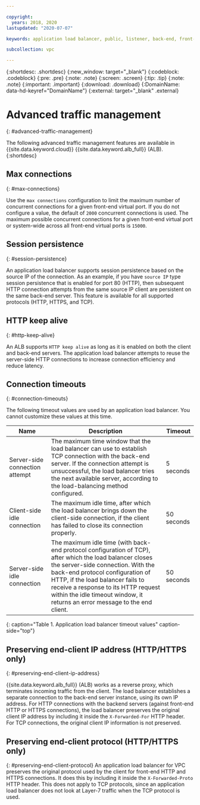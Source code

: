 ```yaml
---

copyright:
  years: 2018, 2020
lastupdated: "2020-07-07"

keywords: application load balancer, public, listener, back-end, front-end, pool, round-robin, weighted, connections, methods, policies, APIs, access, ports, vpc, vpc network, layer-7

subcollection: vpc

---
```


{:shortdesc: .shortdesc}
{:new_window: target="_blank"}
{:codeblock: .codeblock}
{:pre: .pre}
{:note: .note}
{:screen: .screen}
{:tip: .tip}
{:note: .note}
{:important: .important}
{:download: .download}
{:DomainName: data-hd-keyref="DomainName"}
{:external: target="_blank" .external}

# Advanced traffic management
{: #advanced-traffic-management}

The following advanced traffic management features are available in {{site.data.keyword.cloud}} {{site.data.keyword.alb_full}} (ALB).
{:shortdesc}

## Max connections
{: #max-connections}

Use the `max connections` configuration to limit the maximum number of concurrent connections for a given front-end virtual port. If you do not configure a value, the default of `2000` concurrent connections is used. The maximum possible concurrent connections for a given front-end virtual port or system-wide across all front-end virtual ports is `15000`.

## Session persistence
{: #session-persistence}

An application load balancer supports session persistence based on the source IP of the connection. As an example, if you have `source IP` type session persistence that is enabled for port 80 (HTTP), then subsequent HTTP connection attempts from the same source IP client are persistent on the same back-end server. This feature is available for all supported protocols (HTTP, HTTPS, and TCP).

## HTTP keep alive
{: #http-keep-alive}

An ALB supports `HTTP keep alive` as long as it is enabled on both the client and back-end servers. The application load balancer attempts to reuse the server-side HTTP connections to increase connection efficiency and reduce latency.

## Connection timeouts
{: #connection-timeouts}

The following timeout values are used by an application load balancer. You cannot customize these values at this time.

| Name | Description | Timeout |
| ------------------------------------------ | --------------------------------------------------- | ------------------- |
| Server-side connection attempt    | The maximum time window that the load balancer can use to establish TCP connection with the back-end server. If the connection attempt is unsuccessful, the load balancer tries the next available server, according to the load-balancing method configured. | 5 seconds   |
| Client-side idle connection  | The maximum idle time, after which the load balancer brings down the client-side connection, if the client has failed to close its connection properly.| 50 seconds  |
| Server-side idle connection | The maximum idle time (with back-end protocol configuration of TCP), after which the load balancer closes the server-side connection. With the back-end protocol configuration of HTTP, if the load balancer fails to receive a response to its HTTP request within the idle timeout window, it returns an error message to the end client.                                | 50 seconds |
{: caption="Table 1. Application load balancer timeout values" caption-side="top"}

## Preserving end-client IP address (HTTP/HTTPS only)
{: #preserving-end-client-ip-address}

{{site.data.keyword.alb_full}} (ALB) works as a reverse proxy, which terminates incoming traffic from the client. The load balancer establishes a separate connection to the back-end server instance, using its own IP address. For HTTP connections with the backend servers (against front-end HTTP or HTTPS connections), the load balancer preserves the original client IP address by including it inside the `X-Forwarded-For` HTTP header. For TCP connections, the original client IP information is not preserved.

## Preserving end-client protocol (HTTP/HTTPS only)
{: #preserving-end-client-protocol}
An application load balancer for VPC preserves the original protocol used by the client for front-end HTTP and HTTPS connections. It does this by including it inside the `X-Forwarded-Proto` HTTP header. This does not apply to TCP protocols, since an application load balancer does not look at Layer-7 traffic when the TCP protocol is used.
